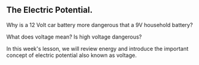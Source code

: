 ## The Electric Potential. 

Why is a 12 Volt car battery more dangerous that a 9V household battery?

What does voltage mean? Is high voltage dangerous?


In this week's lesson, we will review energy and introduce the important concept of electric potential also known as voltage.
